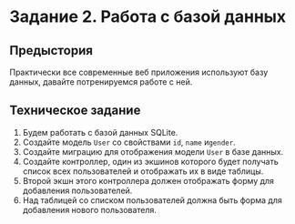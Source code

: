 # Задание 2. Работа с базой данных

## Предыстория

Практически все современные веб приложения используют базу данных, давайте потренируемся работе с ней.  

## Техническое задание

1. Будем работать с базой данных SQLite.
1. Создайте модель `User` со свойствами `id`, `name` и`gender`.  
1. Создайте миграцию для отображения модели `User` в базе данных.  
1. Создайте контроллер, один из экшинов которого будет получать список всех пользователей и отображать их в виде таблицы.
1. Второй экшн этого контроллера должен отображать форму для добавления пользователей.
1. Над таблицей со списком пользователей должна быть форма для добавления нового пользователя.
   
